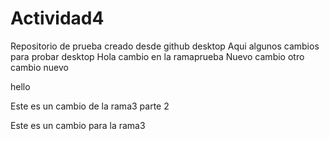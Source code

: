 # Actividad4
 Repositorio de prueba creado desde github desktop
 Aqui algunos cambios para probar desktop
 Hola cambio en la ramaprueba
  Nuevo cambio
  otro cambio nuevo

  hello

  Este es un cambio de la rama3 parte 2


  Este es un cambio para la rama3